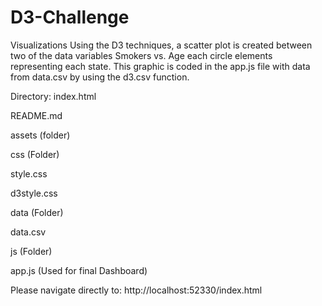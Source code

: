 # D3-Challenge

Visualizations
Using the D3 techniques, a scatter plot is created between two of the data variables Smokers vs. Age each circle elements representing each state. This graphic is coded in the app.js file with data from data.csv by using the d3.csv function. 

Directory:
index.html

README.md

assets (folder)

css (Folder)

style.css

d3style.css

data (Folder)

data.csv

js (Folder)

app.js (Used for final Dashboard)

Please navigate directly to:   http://localhost:52330/index.html

